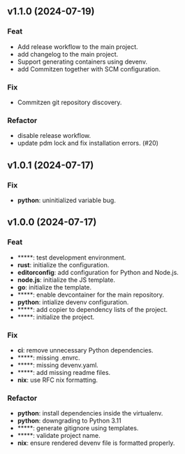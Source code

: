 ## v1.1.0 (2024-07-19)

### Feat

- Add release workflow to the main project.
- add changelog to the main project.
- Support generating containers using devenv.
- add Commitzen together with SCM configuration.

### Fix

- Commitzen git repository discovery.

### Refactor

- disable release workflow.
- update pdm lock and fix installation errors. (#20)

## v1.0.1 (2024-07-17)

### Fix

- **python**: uninitialized variable bug.

## v1.0.0 (2024-07-17)

### Feat

- *****: test development environment.
- **rust**: initialize the configuration.
- **editorconfig**: add configuration for Python and Node.js.
- **node.js**: initialize the JS template.
- **go**: initialize the template.
- *****: enable devcontainer for the main repository.
- **python**: intialize devenv configuration.
- *****: add copier to dependency lists of the project.
- *****: initialize the project.

### Fix

- **ci**: remove unnecessary Python dependencies.
- *****: missing .envrc.
- *****: missing devenv.yaml.
- *****: add missing readme files.
- **nix**: use RFC nix formatting.

### Refactor

- **python**: install dependencies inside the virtualenv.
- **python**: downgrading to Python 3.11
- *****: generate gitignore using templates.
- *****: validate project name.
- **nix**: ensure rendered devenv file is formatted properly.

